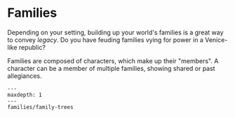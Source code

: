 # Families

Depending on your setting, building up your world's families is a great way to convey _legacy_. Do you have feuding families vying for power in a Venice-like republic?

Families are composed of characters, which make up their "members". A character can be a member of multiple families, showing shared or past allegiances.

```{toctree}
---
maxdepth: 1
---
families/family-trees
```